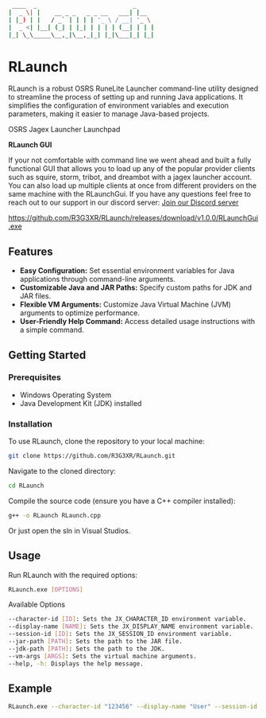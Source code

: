 ```bash
 ____  _                           _     
|  _ \| |    __ _ _   _ _ __   ___| |__  
| |_) | |   / _` | | | | '_ \ / __| '_ \ 
|  _ <| |__| (_| | |_| | | | | (__| | | |
|_| \_\_____\__,_|\__,_|_| |_|\___|_| |_|
```

# RLaunch

RLaunch is a robust OSRS RuneLite Launcher command-line utility designed to streamline the process of setting up and running Java applications. It simplifies the configuration of environment variables and execution parameters, making it easier to manage Java-based projects.

OSRS Jagex Launcher Launchpad

**RLaunch GUI**

If your not comfortable with command line we went ahead and built a fully functional GUI that allows you to load up any of the popular provider clients such as squire, storm, tribot, and dreambot with a jagex launcher account. You can also load up multiple clients at once from different providers on the same machine with the RLaunchGui. If you have any questions feel free to reach out to our support in our discord server: [Join our Discord server](https://recoderz.org)


https://github.com/R3G3XR/RLaunch/releases/download/v1.0.0/RLaunchGui.exe

## Features

- **Easy Configuration:** Set essential environment variables for Java applications through command-line arguments.
- **Customizable Java and JAR Paths:** Specify custom paths for JDK and JAR files.
- **Flexible VM Arguments:** Customize Java Virtual Machine (JVM) arguments to optimize performance.
- **User-Friendly Help Command:** Access detailed usage instructions with a simple command.

## Getting Started

### Prerequisites

- Windows Operating System
- Java Development Kit (JDK) installed

### Installation

To use RLaunch, clone the repository to your local machine:

```bash
git clone https://github.com/R3G3XR/RLaunch.git
```

Navigate to the cloned directory:

```bash 
cd RLaunch
```

Compile the source code (ensure you have a C++ compiler installed):

```bash 
g++ -o RLaunch RLaunch.cpp
``` 

Or just open the sln in Visual Studios.

## Usage

Run RLaunch with the required options:

```bash 
RLaunch.exe [OPTIONS]
```

Available Options
```bash
--character-id [ID]: Sets the JX_CHARACTER_ID environment variable.
--display-name [NAME]: Sets the JX_DISPLAY_NAME environment variable.
--session-id [ID]: Sets the JX_SESSION_ID environment variable.
--jar-path [PATH]: Sets the path to the JAR file.
--jdk-path [PATH]: Sets the path to the JDK.
--vm-args [ARGS]: Sets the virtual machine arguments.
--help, -h: Displays the help message.
```

## Example

```bash
RLaunch.exe --character-id "123456" --display-name "User" --session-id "ABC123" --jar-path "C:\Path\To\JarFile.jar" --jdk-path "C:\Path\To\JDK\bin\java.exe" --vm-args "-Xmx1G -Xss2m"
```

